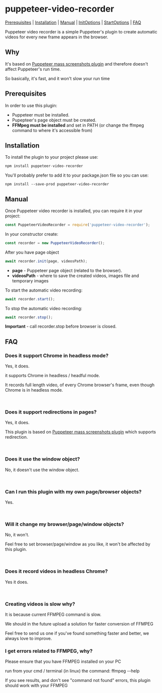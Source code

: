 # puppeteer-video-recorder
[Prerequisites](#Prerequisites "Prerequisites") | [Installation](#Installation "Installation") | [Manual](#Manual "Manual") | [InitOptions](InitOptions.md "InitOptions") | [StartOptions](StartOptions.md "StartOptions") | [FAQ](#FAQ "FAQ")

<p>
Puppeteer video recorder is a simple Puppeteer's plugin to create automatic videos for every new frame appears in the browser.
<p>

<h2> Why </h2>
<p>
It's based on <a href="https://www.npmjs.com/package/puppeteer-mass-screenshots">Puppeteer mass screenshots plugin</a> 
and therefore doesn't affect Puppeteer's run time.
</p>
<p>So basically, it's fast, and it won't slow your run time </p> 

<a name="Prerequisites"></a>
<h2> Prerequisites </h2>
<p>In order to use this plugin:</p>
<p>
    <ul>
        <li>Puppeteer must be installed.</li>
        <li>Pupepteer's page object must be created.</li>
        <li><b>FFMpeg must be installed</b> and set in PATH (or change the ffmpeg command to where it's accessible from)</li>
    </ul>
</p>

<a name="Installation"></a>
<h2>Installation</h2>
<p>To install the plugin to your project please use:</p>

```javascript
npm install puppeteer-video-recorder
```
<p>
You'll probably prefer to add it to your package.json file so you can use:</p>

```
npm install --save-prod puppeteer-video-recorder
```

<a name="Manual"></a>
<h2>Manual</h2>
<p>
Once Puppeteer video recorder is installed, you can require it in your project:

```javascript
const PuppeteerVideoRecorder = require('puppeteer-video-recorder');
```
</p>
<p>
In your constructor create:

```javascript
const recorder = new PuppeteerVideoRecorder();
```
</p> 

<p>
After you have page object

```javascript
await recorder.init(page, videosPath);
```
<ul> 
<li><b>page</b> - Puppeteer page object (related to the browser).</li>
<li><b>videosPath</b> - where to save the created videos, images file and temporary images</li>
</ul>
</p>
<p>
To start the automatic video recording:

```javascript
await recorder.start();
```
</p>

<p>
To stop the automatic video recording:

```javascript
await recorder.stop();
```
<p>
    <b>Important</b> - call recorder.stop before browser is closed.
</p>

<a name="FAQ"></a>
<h2> FAQ </h2>

<h3> Does it support Chrome in headless mode?</h3>
<p>
Yes, it does.
</p>
<p>
it supports Chrome in headless / headful mode.
</p>
<p>
It records full length video, of every Chrome browser's frame, even though Chrome is in headless mode. 
</p>
<br/>
<h3> Does it support redirections in pages? </h3>
<p>Yes, it does.</p>
<p>This plugin is based on  <a href="https://www.npmjs.com/package/puppeteer-mass-screenshots">Puppeteer mass screenshots plugin</a> which supports redirection.
</p>
<br/>
<h3> Does it use the window object? </h3>
<p>No, it doesn't use the window object.</p>
<br/>

<h3> Can I run this plugin with my own page/browser objects? </h3>
<p>
Yes.
</p>
<br/>

<h3> Will it change my browser/page/window objects? </h3>
<p>No, it won't.</p>
<p>Feel free to set browser/page/window as you like, it won't be affected by this plugin.</p>
<br/>

<h3> Does it record videos in headless Chrome? </h3>
<p>Yes it does.</p>
<br/>

<h3>Creating videos is slow why?</h3>
<p>It is because current FFMPEG command is slow.</p>
<p>We should in the future upload a solution for faster conversion of FFMPEG</p>
<p>Feel free to send us one if you've found something faster and better, we always love to improve.</p>

<h3>I get errors related to FFMPEG, why?</h3>
<p>Please ensure that you have FFMPEG installed on your PC</p>
<p>run from your cmd / terminal (in linux) the command: ffmpeg --help</p>
<p>If you see results, and don't see "command not found" errors, this plugin should work with your FFMPEG</p>